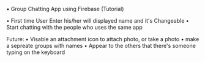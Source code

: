 •	Group Chatting App using Firebase (Tutorial)

•	First time User Enter his/her will displayed name and it's Changeable
•	Start chatting with the people who uses the same app

Future: 
•	Visable an attachment icon to attach photo, or take a photo
•	make a sepreate groups with names
•	Appear to the others that there's someone typing on the keyboard
